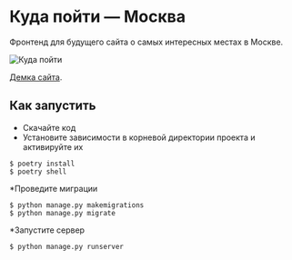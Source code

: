 # Куда пойти — Москва

Фронтенд для будущего сайта о самых интересных местах в Москве.

![&#x41A;&#x443;&#x434;&#x430; &#x43F;&#x43E;&#x439;&#x442;&#x438;](.gitbook/assets/site.png)

[Демка сайта](https://devmanorg.github.io/where-to-go-frontend/).

## Как запустить
* Скачайте код
* Установите зависимости в корневой директории проекта и активируйте их
```console
$ poetry install
$ poetry shell
```
*Проведите миграции
```console
$ python manage.py makemigrations
$ python manage.py migrate
```
*Запустите сервер
```console
$ python manage.py runserver
```
